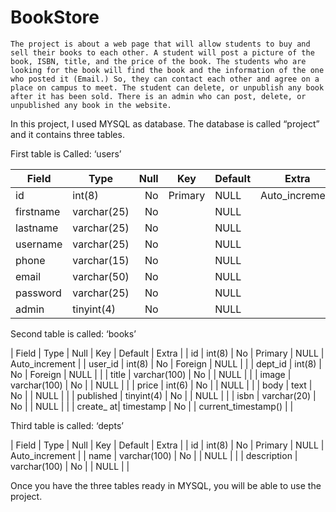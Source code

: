 # BookStore


	The project is about a web page that will allow students to buy and sell their books to each other. A student will post a picture of the book, ISBN, title, and the price of the book. The students who are looking for the book will find the book and the information of the one who posted it (Email.) So, they can contact each other and agree on a place on campus to meet. The student can delete, or unpublish any book after it has been sold. There is an admin who can post, delete, or unpublished any book in the website.
In this project, I used MYSQL as database. The database is called “project” and it contains three tables. 

First table is Called: ‘users’

| Field     | Type        | Null | Key     | Default | Extra          |
| --------- | ----------- | ---: | ------- | ------- | -------------- |
| id        | int(8)      | No   | Primary | NULL    | Auto_increment |
| firstname | varchar(25) | No   |         | NULL    |                |
| lastname  | varchar(25) | No   |         | NULL    |                |
| username  | varchar(25) | No   |         | NULL    |                |
| phone     | varchar(15) | No   |         | NULL    |                |
| email     | varchar(50) | No   |         | NULL    |                |
| password  | varchar(25) | No   |         | NULL    |                |
| admin     | tinyint(4)  | No   |         | NULL    |                |


Second table is called: ‘books’

| Field     | Type         | Null | Key     | Default             | Extra          |
| id        | int(8)       | No   | Primary | NULL                | Auto_increment |
| user_id   | int(8)       | No   | Foreign | NULL                |                |
| dept_id   | int(8)       | No   | Foreign | NULL                |                |
| title     | varchar(100) | No   |         | NULL                |                |
| image     | varchar(100) | No   |         | NULL                |                |
| price     | int(6)       | No   |         | NULL                |                |
| body      | text         | No   |         | NULL                |                |
| published | tinyint(4)   | No   |         | NULL                |                |
| isbn      | varchar(20)  | No   |         | NULL                |                |
| create_ at| timestamp    | No   |         | current_timestamp() |                |

Third table is called: ‘depts’

| Field        | Type         | Null | Key     | Default | Extra          |
| id           | int(8)       | No   | Primary | NULL    | Auto_increment |
| name         | varchar(100) | No   |         | NULL    |                |
| description  | varchar(100) | No   |         | NULL    |                |


Once you have the three tables ready in MYSQL, you will be able to use the project.
